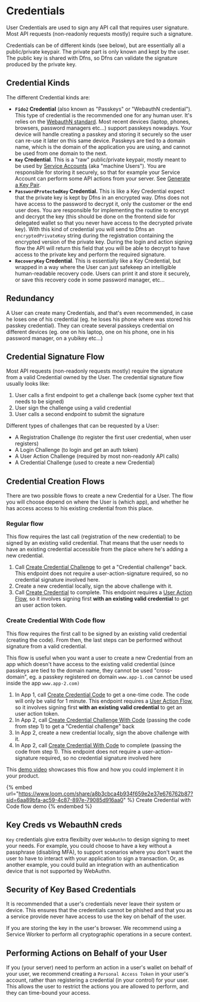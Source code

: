 # Credentials

User Credentials are used to sign any API call that requires user signature. Most API requests (non-readonly requests mostly) require such a signature.

Credentials can be of different kinds (see below), but are essentially all a public/private keypair. The private part is only known and kept by the user. The public key is shared with Dfns, so Dfns can validate the signature produced by the private key.&#x20;



## Credential Kinds

The different Credential kinds are:

* **`Fido2` Credential** (also known as "Passkeys" or "WebauthN credential"). This type of credential is the recommended one for any human user. It's relies on the [WebauthN standard](https://en.wikipedia.org/wiki/WebAuthn). Most recent devices (laptop, phones, browsers, password managers etc...) support passkeys nowadays. Your device will handle creating a passkey and storing it securely so the user can re-use it later on this same device. Passkeys are tied to a domain name, which is the domain of the application you are using, and cannot be used from one domain to the next.
* **`Key` Credential**. This is a "raw" public/private keypair, mostly meant to be used by [Service Accounts](../../../api-docs/authentication/service-account-management/) (aka "machine Users"). You are responsible for storing it securely, so that for example your Service Account can perform some API actions from your server. See [Generate a Key Pair](generate-a-key-pair.md).
* **`PasswordProtectedKey` Credential.** This is like a Key Credential expect that the private key is kept by Dfns in an encrypted way. Dfns does not have access to the password to decrypt it, only the customer or the end user does. You are responsible for implementing the routine to encrypt and decrypt the key (this should be done on the frontend side for delegated wallet so that you never have access to the decrypted private key). With this kind of credential you will send to Dfns an `encryptedPrivateKey` string during the registration containing the encrypted version of the private key. During the login and action signing flow the API will return this field that you will be able to decrypt to have access to the private key and perform the required signature.
* **`RecoveryKey` Credential**. This is essentially like a Key Credential, but wrapped in a way where the User can just safekeep an intelligible human-readable recovery code. Users can print it and store it securely, or save this recovery code in some password manager, etc...



## Redundancy

A User can create many Credentials, and that's even recommended, in case he loses one of his credential (eg. he loses his phone where was stored his passkey credential). They can create several passkeys credential on different devices (eg. one on his laptop, one on his phone, one in his password manager, on a yubikey etc...)



## Credential Signature Flow

Most API requests (non-readonly requests mostly) require the signature from a valid Credential owned by the User. The credential signature flow usually looks like:

1. User calls a first endpoint to get a challenge back (some cypher text that needs to be signed)
2. User sign the challenge using a valid credential
3. User calls a second endpoint to submit the signature

Different types of challenges that can be requested by a User:

* A Registration Challenge (to register the first user credential, when user registers)
* A Login Challenge (to login and get an auth token)
* A User Action Challenge (required by most non-readonly API calls)
* A Credential Challenge (used to create a new Credential)



## Credential Creation Flows

There are two possible flows to create a new Credential for a User. The flow you will choose depend on where the User is (which app), and whether he has access access to his existing credential from this place.

### Regular flow

This flow requires the last call (registration of the new credential) to be signed by an existing valid credential. That means that the user needs to have an existing credential accessible from the place where he's adding a new credential.

1. Call [Create Credential Challenge](../../../api-docs/authentication/credential-management/api-reference/createusercredentialchallenge.md) to get a  "Credential challenge" back. This endpoint does not require a user-action-signature required, so no credential signature involved here.
2. Create a new credential locally, sign the above challenge with it.
3. Call [Create Credential](../../../api-docs/authentication/credential-management/api-reference/createusercredential-1.md)  to complete. This endpoint requires a [User Action Flow](../../../getting-started/authentication-authorization.md#sign-api-requests-user-action-signing), so it involves signing first **with an existing valid credential** to get an user action token.

### Create Credential With Code flow

This flow requires the first call to be signed by an existing valid credential (creating the code). From then, the last steps can be performed without signature from a valid credential.

This flow is useful when you want a user to create a new Credential from an app which doesn't have access to the existing valid credential (since passkeys are tied to the domain name, they cannot be used "cross-domain", eg. a passkey registered on domain `www.app-1.com` cannot be used inside the app `www.app-2.com)`

1. In App 1, call [Create Credential Code](../../../api-docs/authentication/credential-management/api-reference/createusercredential.md) to get a one-time code. The code will only be valid for 1 minute. This endpoint requires a [User Action Flow](../../../getting-started/authentication-authorization.md#sign-api-requests-user-action-signing), so it involves signing first **with an existing valid credential** to get an user action token.
2. In App 2, call [Create Credential Challenge With Code](../../../api-docs/authentication/credential-management/api-reference/createusercredentialchallenge-1.md) (passing the code from step 1) to get a  "Credential challenge" back
3. In App 2, create a new credential locally, sign the above challenge with it.
4. In App 2, call [Create Credential With Code](../../../api-docs/authentication/credential-management/api-reference/createusercredential-2.md) to complete (passing the code from step 1). This endpoint does not require a user-action-signature required, so no credential signature involved here

This [demo video](https://www.loom.com/share/a8b3cbca4b934f659e2e37e676762b87?sid=6aa89bfa-ac59-4c87-897e-79085d916aa0) showcases this flow and how you could implement it in your product.

{% embed url="https://www.loom.com/share/a8b3cbca4b934f659e2e37e676762b87?sid=6aa89bfa-ac59-4c87-897e-79085d916aa0" %}
Create Credential with Code flow demo
{% endembed %}



## Key Creds vs WebauthN creds

`Key` credentials give extra flexibilty over `WebAuthn` to design signing to meet your needs. For example, you could choose to have a key without a passphrase (disabling MFA), to support scenarios where you don't want the user to have to interact with your application to sign a transaction. Or, as another example, you could build an integration with an authentication device that is not supported by WebAuthn.

## Security of Key Based Credentials

It is recommended that a user's credentials never leave their system or device. This ensures that the credentials cannot be phished and that you as a service provide never have access to use the key on behalf of the user.

If you are storing the key in the user's browser. We recommend using a Service Worker to perform all cryptographic operations in a secure context.

## Performing Actions on Behalf of your User

If you (your server) need to perform an action in a user's wallet on behalf of your user, we recommend creating a `Personal Access Token` in your user's account, rather than registering a credential (in your control) for your user. This allows the user to restrict the actions you are allowed to perform, and they can time-bound your access.
